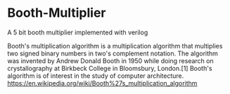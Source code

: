# Booth-Multiplier

A 5 bit booth multiplier implemented with verilog

Booth's multiplication algorithm is a multiplication algorithm that multiplies two signed binary numbers in two's complement notation. The algorithm was invented by Andrew Donald Booth in 1950 while doing research on crystallography at Birkbeck College in Bloomsbury, London.[1] Booth's algorithm is of interest in the study of computer architecture.
https://en.wikipedia.org/wiki/Booth%27s_multiplication_algorithm
